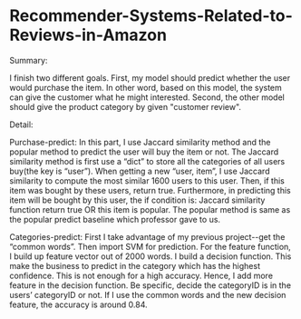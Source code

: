 # Recommender-Systems-Related-to-Reviews-in-Amazon

Summary: 

I finish two different goals. First, my model should predict whether the user would purchase the item. In other word, based on this model, the system can give the customer what he might interested. Second, the other model should give the product category by given "customer review". 

Detail:

Purchase-predict:
In this part, I use Jaccard similarity method and the popular method to predict the user will buy the item or not.
The Jaccard similarity method is first use a “dict” to store all the categories of all users buy(the key is “user”). When getting a new “user, item”, I use Jaccard similarity to compute the most similar 1600 users to this user. Then, if this item was bought by these users, return true.
Furthermore, in predicting this item will be bought by this user, the if condition is: Jaccard similarity function return true OR this item is popular. The popular method is same as the popular predict baseline which professor gave to us.

Categories-predict:
First I take advantage of my previous project--get the “common words”. Then import SVM for prediction. For the feature function, I build up feature vector out of 2000 words. I build a decision function. This make the business to predict in the category which has the highest confidence. This is not enough for a high accuracy. Hence, I add more feature in the decision function. Be specific, decide the categoryID is in the users’ categoryID or not. If I use the common words and the new decision feature, the accuracy is around 0.84.
